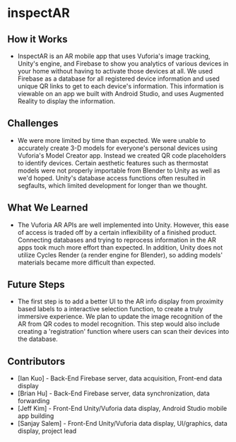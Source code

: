 # inspectAR
## How it Works
* InspectAR is an AR mobile app that uses Vuforia's image tracking, Unity's engine, and Firebase to show you analytics of various devices in your home without having to activate those devices at all. We used Firebase as a database for all registered device information and used unique QR links to get to each device's information. This information is viewable on an app we built with Android Studio, and uses Augmented Reality to display the information.

## Challenges
* We were more limited by time than expected. We were unable to accurately create 3-D models for everyone's personal devices using Vuforia's Model Creator app. Instead we created QR code placeholders to identify devices. Certain aesthetic features such as thermostat models were not properly importable from Blender to Unity as well as we'd hoped. Unity's database access functions often resulted in segfaults, which limited development for longer than we thought.

## What We Learned
* The Vuforia AR APIs are well implemented into Unity. However, this ease of access is traded off by a certain inflexibility of a finished product. Connecting databases and trying to reprocess information in the AR apps took much more effort than expected. In addition, Unity does not utilize Cycles Render (a render engine for Blender), so adding models' materials became more difficult than expected.

## Future Steps
* The first step is to add a better UI to the AR info display from proximity based labels to a interactive selection function, to create a truly immersive experience. We plan to update the image recognition of the AR from QR codes to model recognition. This step would also include creating a 'registration' function where users can scan their devices into the database.

## Contributors
* [Ian Kuo] - Back-End Firebase server, data acquisition, Front-end data display
* [Brian Hu] - Back-End Firebase server, data synchronization, data forwarding
* [Jeff Kim] - Front-End Unity/Vuforia data display, Android Studio mobile app building
* [Sanjay Salem] - Front-End Unity/Vuforia data display, UI/graphics, data display, project lead
